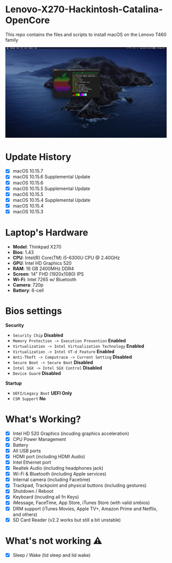# Lenovo-X270-Hackintosh-Catalina-OpenCore
This repo contains the files and scripts to install macOS on the Lenovo T460 family

![X270](Images/screen.png)

# Update History
- [x] macOS 10.15.7
- [x] macOS 10.15.6 Supplemental Update
- [x] macOS 10.15.6
- [x] macOS 10.15.5 Supplemental Update
- [x] macOS 10.15.5
- [x] macOS 10.15.4 Supplemental Update
- [x] macOS 10.15.4
- [x] macOS 10.15.3

# Laptop's Hardware
- <b>Model</b>: Thinkpad X270
- <b>Bios</b>: 1.43
- <b>CPU</b>: Intel(R) Core(TM) i5-6300U CPU @ 2.40GHz
- <b>GPU</b>: Intel HD Graphics 520
- <b>RAM</b>: 16 GB 2400MHz DDR4
- <b>Screen</b>: 14" FHD (1920x1080) IPS
- <b>Wi-Fi</b>: Intel 7265 w/ Bluetooth
- <b>Camera</b>: 720p
- <b>Battery</b>: 6-cell 

# Bios settings

<b>Security</b>
- `Security Chip` **Disabled**
- `Memory Protection -> Execution Prevention` **Enabled**
- `Virtualization -> Intel Virtualization Technology` **Enabled**
- `Virtualization -> Intel VT-d Feature` **Enabled**
- `Anti-Theft -> Computrace -> Current Setting` **Disabled**
- `Secure Boot -> Secure Boot` **Disabled**
- `Intel SGX -> Intel SGX Control` **Disabled**
- `Device Guard` **Disabled**

<b>Startup</b>
- `UEFI/Legacy Boot` **UEFI Only**
- `CSM Support` **No**

# What's Working?
- [x] Intel HD 520 Graphics (incuding graphics acceleration)
- [x] CPU Power Management
- [x] Battery
- [x] All USB ports
- [x] HDMI port (including HDMI Audio)
- [x] Intel Ethernet port
- [x] Realtek Audio (including headphones jack)
- [x] Wi-Fi & Bluetooth (including Apple services)
- [x] Internal camera (including Facetime)
- [x] Trackpad, Trackpoint and physical buttons (including gestures)
- [x] Shutdown / Reboot 
- [x] Keyboard (incuding all fn Keys)
- [x] iMessage, FaceTime, App Store, iTunes Store (with valid smbios)
- [x] DRM support (iTunes Movies, Apple TV+, Amazon Prime and Netflix, and others)
- [x] SD Card Reader (v2.2 works but still a bit unstable)

# What's not working ⚠️
- [x] Sleep / Wake (lid sleep and lid wake)
